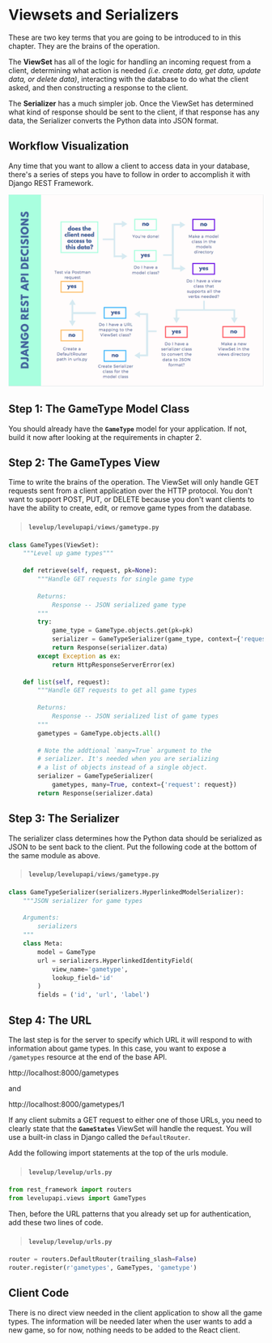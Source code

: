 # Viewsets and Serializers

These are two key terms that you are going to be introduced to in this chapter. They are the brains of the operation.

The **ViewSet** has all of the logic for handling an incoming request from a client, determining what action is needed _(i.e. create data, get data, update data, or delete data)_, interacting with the database to do what the client asked, and then constructing a response to the client.

The **Serializer** has a much simpler job. Once the ViewSet has determined what kind of response should be sent to the client, if that response has any data, the Serializer converts the Python data into JSON format.

## Workflow Visualization

Any time that you want to allow a client to access data in your database, there's a series of steps you have to follow in order to accomplish it with Django REST Framework.

![](./images/django-rest-process.png)

## Step 1: The GameType Model Class

You should already have the **`GameType`** model for your application. If not, build it now after looking at the requirements in chapter 2.

## Step 2: The GameTypes View

Time to write the brains of the operation. The ViewSet will only handle GET requests sent from a client application over the HTTP protocol. You don't want to support POST, PUT, or DELETE because you don't want clients to have the ability to create, edit, or remove game types from the database.

> #### `levelup/levelupapi/views/gametype.py`

```py
class GameTypes(ViewSet):
    """Level up game types"""

    def retrieve(self, request, pk=None):
        """Handle GET requests for single game type

        Returns:
            Response -- JSON serialized game type
        """
        try:
            game_type = GameType.objects.get(pk=pk)
            serializer = GameTypeSerializer(game_type, context={'request': request})
            return Response(serializer.data)
        except Exception as ex:
            return HttpResponseServerError(ex)

    def list(self, request):
        """Handle GET requests to get all game types

        Returns:
            Response -- JSON serialized list of game types
        """
        gametypes = GameType.objects.all()

        # Note the addtional `many=True` argument to the
        # serializer. It's needed when you are serializing
        # a list of objects instead of a single object.
        serializer = GameTypeSerializer(
            gametypes, many=True, context={'request': request})
        return Response(serializer.data)
```

## Step 3: The Serializer

The serializer class determines how the Python data should be serialized as JSON to be sent back to the client. Put the following code at the bottom of the same module as above.

> #### `levelup/levelupapi/views/gametype.py`

```py
class GameTypeSerializer(serializers.HyperlinkedModelSerializer):
    """JSON serializer for game types

    Arguments:
        serializers
    """
    class Meta:
        model = GameType
        url = serializers.HyperlinkedIdentityField(
            view_name='gametype',
            lookup_field='id'
        )
        fields = ('id', 'url', 'label')
```

## Step 4: The URL

The last step is for the server to specify which URL it will respond to with information about game types. In this case, you want to expose a `/gametypes` resource at the end of the base API.

http://localhost:8000/gametypes

and

http://localhost:8000/gametypes/1

If any client submits a GET request to either one of those URLs, you need to clearly state that the **`GameStates`** ViewSet will handle the request. You will use a built-in class in Django called the `DefaultRouter`.


Add the following import statements at the top of the urls module.

> #### `levelup/levelup/urls.py`

```py
from rest_framework import routers
from levelupapi.views import GameTypes
```

Then, before the URL patterns that you already set up for authentication, add these two lines of code.

> #### `levelup/levelup/urls.py`

```py
router = routers.DefaultRouter(trailing_slash=False)
router.register(r'gametypes', GameTypes, 'gametype')
```

## Client Code

There is no direct view needed in the client application to show all the game types. The information will be needed later when the user wants to add a new game, so for now, nothing needs to be added to the React client.
